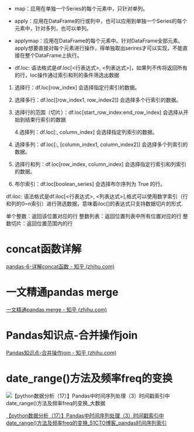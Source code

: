 - map：应用在单独一个Series的每个元素中，只针对单列。

- apply：应用在DataFrame的行或列中，也可以应用到单独一个Series的每个元素中，针对多列，也可以单列。

- applymap：应用在DataFrame的每个元素中。针对DataFrame全部元素。apply想要直接对每个元素进行操作，得单独取出serires才可以实现，不能直接在整个DataFrame上执行。

- df.loc: 语法格式是df.loc[<行表达式>, <列表达式>]，如果列不传将返回所有的行，loc操作通过索引和列的条件筛选出数据
1. 选择行：df.loc[row_index] 会选择指定行索引的数据。

2. 选择多行：df.loc[[row_index1, row_index2]] 会选择多个行索引的数据。
3. 选择行的范围（切片）：df.loc[start_row_index:end_row_index] 会选择从开始到结束行索引的数据

   4.选择列：df.loc[:, column_index] 会选择指定列索引的数据。

4. 选择多列：df.loc[:, [column_index1, column_index2]] 会选择多个列索引的数据。

5. 选择行和列：df.loc[row_index, column_index] 会选择指定行索引和列索引的数据。

6. 布尔索引：df.loc[boolean_series] 会选择布尔序列为 True 的行。

df.iloc: 语法格式是df.iloc[<行表达式>, <列表达式>],格式可以使用数字索引（行和列的0~n索引）进行筛选数据，意味着iloc[]的表达式只支持数据切片的形式.

单个整数：返回该位置对应的行
整数列表：返回位置列表中所有位置对应的行
整数切片：返回位置范围内的行



# concat函数详解

[pandas-6-详解concat函数 - 知乎 (zhihu.com)](https://zhuanlan.zhihu.com/p/647262148)

# 一文精通pandas merge

[一文精通pandas merge - 知乎 (zhihu.com)](https://zhuanlan.zhihu.com/p/634229183)

# Pandas知识点-合并操作join

[Pandas知识点-合并操作join - 知乎 (zhihu.com)](https://zhuanlan.zhihu.com/p/385729988)

# date_range()方法及频率freq的变换

![【python数据分析（17）】Pandas中时间序列处理（3）时间戳索引中date_range()方法及频率freq的变换_大数据](https://s2.51cto.com/images/blog/202207/11111824_62cb96800b7d47299.png?x-oss-process=image/watermark,size_16,text_QDUxQ1RP5Y2a5a6i,color_FFFFFF,t_30,g_se,x_10,y_10,shadow_20,type_ZmFuZ3poZW5naGVpdGk=/format,webp/resize,m_fixed,w_1184)

[【python数据分析（17）】Pandas中时间序列处理（3）时间戳索引中date_range()方法及频率freq的变换_51CTO博客_pandas时间序列索引](https://blog.51cto.com/u_15713987/5460354)


